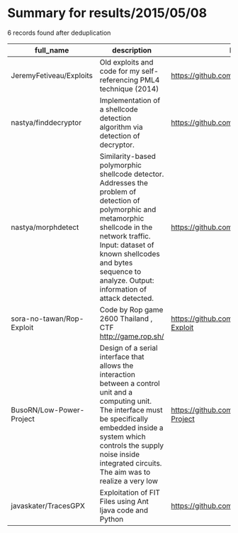 
# Summary for results/2015/05/08
    
6 records found after deduplication

| full_name | description | html_url | matched_list | matched_count | pushed_at | size | stargazers_count | language | forks_count |
|---------------------------|-----------------------------------------------------------------------------------------------------------------------------------------------------------------------------------------------------------------------------------------------------------------|----------------------------------------------|----------------|-----------------|---------------------------|--------|--------------------|------------|---------------|
| JeremyFetiveau/Exploits | Old exploits and code for my self-referencing PML4 technique (2014) | https://github.com/JeremyFetiveau/Exploits | ['exploit'] | 1 | 2015-05-08 15:12:11+00:00 | 231 | 30 | C++ | 34 |
| nastya/finddecryptor | Implementation of a shellcode detection algorithm via detection of decryptor. | https://github.com/nastya/finddecryptor | ['shellcode'] | 1 | 2015-05-08 10:30:07+00:00 | 3188 | 1 | C++ | 1 |
| nastya/morphdetect | Similarity-based polymorphic shellcode detector. Addresses the problem of detection of polymorphic and metamorphic shellcode in the network traffic. Input: dataset of known shellcodes and bytes sequence to analyze. Output: information of attack detected. | https://github.com/nastya/morphdetect | ['shellcode'] | 1 | 2015-05-08 11:00:30+00:00 | 196 | 8 | C++ | 4 |
| sora-no-tawan/Rop-Exploit | Code by Rop game 2600 Thailand , CTF http://game.rop.sh/ | https://github.com/sora-no-tawan/Rop-Exploit | ['exploit'] | 1 | 2015-05-08 12:31:18+00:00 | 876 | 0 | PHP | 0 |
| BusoRN/Low-Power-Project | Design of a serial interface that allows the interaction between a control unit and a computing unit. The interface must be specifically embedded inside a system which controls the supply noise inside integrated circuits. The aim was to realize a very low | https://github.com/BusoRN/Low-Power-Project | ['exploit'] | 1 | 2015-05-08 14:31:40+00:00 | 1640 | 0 | VHDL | 0 |
| javaskater/TracesGPX | Exploitation of FIT Files using Ant ljava code and Python | https://github.com/javaskater/TracesGPX | ['exploit'] | 1 | 2015-05-08 19:25:37+00:00 | 416 | 0 | Python | 0 |
